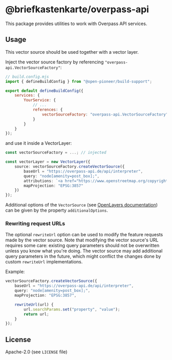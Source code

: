 # @briefkastenkarte/overpass-api

This package provides utilities to work with Overpass API services.

## Usage

This vector source should be used together with a vector layer.

Inject the vector source factory by referencing `"overpass-api.VectorSourceFactory"`:

```js
// build.config.mjs
import { defineBuildConfig } from "@open-pioneer/build-support";

export default defineBuildConfig({
    services: {
        YourService: {
            // ...
            references: {
                vectorSourceFactory: "overpass-api.VectorSourceFactory"
            }
        }
    }
});
```

and use it inside a VectorLayer:

```ts
const vectorSourceFactory = ...; // injected

const vectorLayer = new VectorLayer({
    source: vectorSourceFactory.createVectorSource({
        baseUrl = "https://overpass-api.de/api/interpreter",
        query: "node[amenity=post_box];",
        attributions: `<a href="https://www.openstreetmap.org/copyright/" title="Externer Link: OpenStreetMap" aria-label="Externer Link: OpenStreetMap" target="_blank">© OpenStreetMap contributors</a>`,
        mapProjection: "EPSG:3857"
    })
});
```

Additional options of the `VectorSource` (see [OpenLayers documentation](https://openlayers.org/en/latest/apidoc/module-ol_source_Vector-VectorSource.html)) can be given by the property `additionalOptions`.

### Rewriting request URLs

The optional `rewriteUrl` option can be used to modify the feature requests made by the vector source.
Note that modifying the vector source's URL requires some care: existing query parameters should not be overwritten unless you know what you're doing.
The vector source may add additional query parameters in the future, which might conflict the changes done by custom `rewriteUrl` implementations.

Example:

```ts
vectorSourceFactory.createVectorSource({
    baseUrl = "https://overpass-api.de/api/interpreter",
    query: "node[amenity=post_box];",
    mapProjection: "EPSG:3857",

    rewriteUrl(url) {
        url.searchParams.set("property", "value");
        return url;
    }
});
```

## License

Apache-2.0 (see `LICENSE` file)
